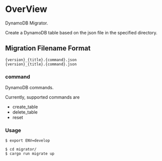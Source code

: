 # OverView
DynamoDB Migrator. 

Create a DynamoDB table based on the json file in the specified directory.

## Migration Filename Format

```shell
{version}_{title}.{command}.json
{version}_{title}.{command}.json
```

### command

DynamoDB commands.

Currently, supported commands are

- create_table
- delete_table
- reset

### Usage

```shell
$ export ENV=develop

$ cd migrator/
$ cargo run migrate up
```
